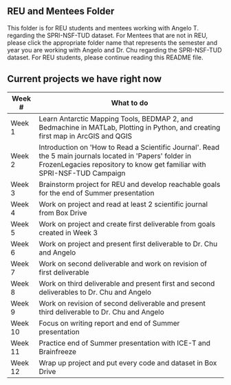 ## REU and Mentees Folder

This folder is for REU students and mentees working with Angelo T. regarding the SPRI-NSF-TUD dataset. For Mentees that are not in REU, please click the appropriate folder name that represents the semester and year you are working with Angelo and Dr. Chu regarding the SPRI-NSF-TUD dataset. For REU students, please continue reading this README file. 

## Current projects we have right now 

| Week #  | What to do                  |
|---------|-----------------------------|
| Week 1  | Learn Antarctic Mapping Tools, BEDMAP 2, and Bedmachine in MATLab, Plotting in Python, and creating first map in ArcGIS and QGIS|
| Week 2  | Introduction on 'How to Read a Scientific Journal'. Read the 5 main journals located in 'Papers' folder in FrozenLegacies repository to know get familiar with SPRI-NSF-TUD Campaign|
| Week 3  | Brainstorm project for REU and develop reachable goals for the end of Summer presentation|
| Week 4  | Work on project and read at least 2 scientific journal from Box Drive|
| Week 5  | Work on project and create first deliverable from goals created in Week 3|
| Week 6  | Work on project and present first deliverable to Dr. Chu and Angelo|
| Week 7  | Work on second deliverable and work on revision of first deliverable|
| Week 8  | Work on third deliverable and present first and second deliverables to Dr. Chu and Angelo|
| Week 9  | Work on revision of second deliverable and present third deliverable to Dr. Chu and Angelo|
| Week 10 | Focus on writing report and end of Summer presentation|
| Week 11 | Practice end of Summer presentation with ICE-T and Brainfreeze|
| Week 12 | Wrap up project and put every code and dataset in Box Drive|
